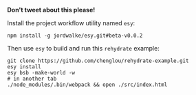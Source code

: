 **Don't tweet about this please!**

Install the project workflow utility named `esy`:

```
npm install -g jordwalke/esy.git#beta-v0.0.2
```

Then use `esy` to build and run this `rehydrate` example:

```
git clone https://github.com/chenglou/rehydrate-example.git
esy install
esy bsb -make-world -w
# in another tab
./node_modules/.bin/webpack && open ./src/index.html
```
